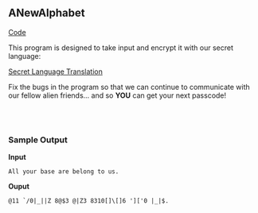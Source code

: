 ## ANewAlphabet
[Code](anewalphabet.py) <br>

This program is designed to take input and encrypt it with our secret language: <br>

[Secret Language Translation](SecretLanguage)

Fix the bugs in the program so that we can continue to communicate with our fellow alien friends...
and so **YOU** can get your next passcode!

<br><br>
### Sample Output
**Input**
```
All your base are belong to us.
```
**Ouput**
```
@11 `/0|_||Z 8@$3 @|Z3 8310[]\[]6 ']['0 |_|$.
```
